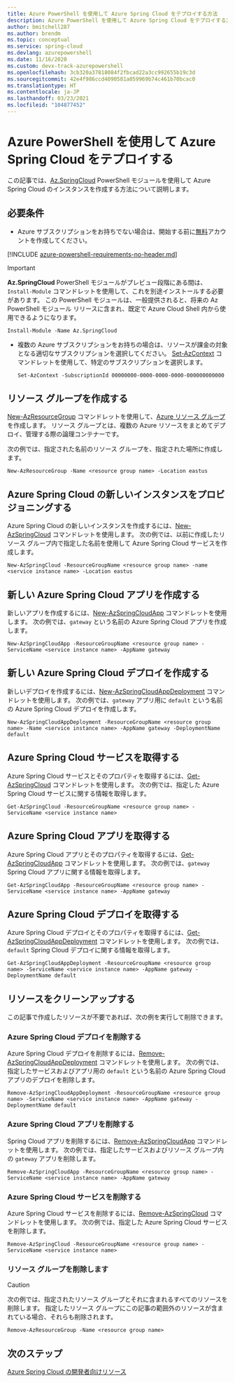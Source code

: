 ```yaml
---
title: Azure PowerShell を使用して Azure Spring Cloud をテプロイする方法
description: Azure PowerShell を使用して Azure Spring Cloud をテプロイする方法
author: bmitchell287
ms.author: brendm
ms.topic: conceptual
ms.service: spring-cloud
ms.devlang: azurepowershell
ms.date: 11/16/2020
ms.custom: devx-track-azurepowershell
ms.openlocfilehash: 3cb320a37818084f2fbcad22a3cc992655b19c3d
ms.sourcegitcommit: 42e4f986ccd4090581a059969b74c461b70bcac0
ms.translationtype: HT
ms.contentlocale: ja-JP
ms.lasthandoff: 03/23/2021
ms.locfileid: "104877452"
---
```

# <a name="deploy-azure-spring-cloud-with-azure-powershell"></a>Azure PowerShell を使用して Azure Spring Cloud をテプロイする

この記事では、[Az.SpringCloud](/powershell/module/Az.SpringCloud) PowerShell モジュールを使用して Azure Spring Cloud のインスタンスを作成する方法について説明します。

## <a name="requirements"></a>必要条件

* Azure サブスクリプションをお持ちでない場合は、開始する前に[無料](https://azure.microsoft.com/free/)アカウントを作成してください。

[!INCLUDE [azure-powershell-requirements-no-header.md](../../includes/azure-powershell-requirements-no-header.md)]

  > [!IMPORTANT]
  > **Az.SpringCloud** PowerShell モジュールがプレビュー段階にある間は、`Install-Module` コマンドレットを使用して、これを別途インストールする必要があります。 この PowerShell モジュールは、一般提供されると、将来の Az PowerShell モジュール リリースに含まれ、既定で Azure Cloud Shell 内から使用できるようになります。

  ```azurepowershell-interactive
  Install-Module -Name Az.SpringCloud
  ```

* 複数の Azure サブスクリプションをお持ちの場合は、リソースが課金の対象となる適切なサブスクリプションを選択してください。 [Set-AzContext](/powershell/module/az.accounts/set-azcontext) コマンドレットを使用して、特定のサブスクリプションを選択します。

  ```azurepowershell-interactive
  Set-AzContext -SubscriptionId 00000000-0000-0000-0000-000000000000
  ```

## <a name="create-a-resource-group"></a>リソース グループを作成する

[New-AzResourceGroup](/powershell/module/az.resources/new-azresourcegroup) コマンドレットを使用して、[Azure リソース グループ](../azure-resource-manager/management/overview.md)を作成します。 リソース グループとは、複数の Azure リソースをまとめてデプロイ、管理する際の論理コンテナーです。

次の例では、指定された名前のリソース グループを、指定された場所に作成します。

```azurepowershell-interactive
New-AzResourceGroup -Name <resource group name> -Location eastus
```

## <a name="provision-a-new-instance-of-azure-spring-cloud"></a>Azure Spring Cloud の新しいインスタンスをプロビジョニングする

Azure Spring Cloud の新しいインスタンスを作成するには、[New-AzSpringCloud](/powershell/module/az.springcloud/new-azspringcloud) コマンドレットを使用します。 次の例では、以前に作成したリソース グループ内で指定した名前を使用して Azure Spring Cloud サービスを作成します。

```azurepowershell-interactive
New-AzSpringCloud -ResourceGroupName <resource group name> -name <service instance name> -Location eastus
```

## <a name="create-a-new-azure-spring-cloud-app"></a>新しい Azure Spring Cloud アプリを作成する

新しいアプリを作成するには、[New-AzSpringCloudApp](/powershell/module/az.springcloud/new-azspringcloudapp) コマンドレットを使用します。 次の例では、`gateway` という名前の Azure Spring Cloud アプリを作成します。

```azurepowershell-interactive
New-AzSpringCloudApp -ResourceGroupName <resource group name> -ServiceName <service instance name> -AppName gateway
```

## <a name="create-a-new-azure-spring-cloud-deployment"></a>新しい Azure Spring Cloud デプロイを作成する

新しいデプロイを作成するには、[New-AzSpringCloudAppDeployment](/powershell/module/az.springcloud/new-azspringcloudappdeployment) コマンドレットを使用します。 次の例では、`gateway` アプリ用に `default` という名前の Azure Spring Cloud デプロイを作成します。

```azurepowershell-interactive
New-AzSpringCloudAppDeployment -ResourceGroupName <resource group name> -Name <service instance name> -AppName gateway -DeploymentName default
```

## <a name="get-an-azure-spring-cloud-service"></a>Azure Spring Cloud サービスを取得する

Azure Spring Cloud サービスとそのプロパティを取得するには、[Get-AzSpringCloud](/powershell/module/az.springcloud/get-azspringcloud) コマンドレットを使用します。 次の例では、指定した Azure Spring Cloud サービスに関する情報を取得します。

```azurepowershell-interactive
Get-AzSpringCloud -ResourceGroupName <resource group name> -ServiceName <service instance name>
```

## <a name="get-an-azure-spring-cloud-app"></a>Azure Spring Cloud アプリを取得する

Azure Spring Cloud アプリとそのプロパティを取得するには、[Get-AzSpringCloudApp](/powershell/module/az.springcloud/get-azspringcloudapp) コマンドレットを使用します。 次の例では、`gateway` Spring Cloud アプリに関する情報を取得します。

```azurepowershell-interactive
Get-AzSpringCloudApp -ResourceGroupName <resource group name> -ServiceName <service instance name> -AppName gateway
```

## <a name="get-an-azure-spring-cloud-deployment"></a>Azure Spring Cloud デプロイを取得する

Azure Spring Cloud デプロイとそのプロパティを取得するには、[Get-AzSpringCloudAppDeployment](/powershell/module/az.springcloud/get-azspringcloudappdeployment) コマンドレットを使用します。 次の例では、`default` Spring Cloud デプロイに関する情報を取得します。

```azurepowershell-interactive
Get-AzSpringCloudAppDeployment -ResourceGroupName <resource group name> -ServiceName <service instance name> -AppName gateway -DeploymentName default
```

## <a name="clean-up-resources"></a>リソースをクリーンアップする

この記事で作成したリソースが不要であれば、次の例を実行して削除できます。

### <a name="delete-an-azure-spring-cloud-deployment"></a>Azure Spring Cloud デプロイを削除する

Azure Spring Cloud デプロイを削除するには、[Remove-AzSpringCloudAppDeployment](/powershell/module/az.springcloud/remove-azspringcloudappdeployment) コマンドレットを使用します。 次の例では、指定したサービスおよびアプリ用の `default` という名前の Azure Spring Cloud アプリのデプロイを削除します。

```azurepowershell-interactive
Remove-AzSpringCloudAppDeployment -ResourceGroupName <resource group name> -ServiceName <service instance name> -AppName gateway -DeploymentName default
```

### <a name="delete-an-azure-spring-cloud-app"></a>Azure Spring Cloud アプリを削除する

Spring Cloud アプリを削除するには、[Remove-AzSpringCloudApp](/powershell/module/Az.SpringCloud/remove-azspringcloudapp) コマンドレットを使用します。 次の例では、指定したサービスおよびリソース グループ内の `gateway` アプリを削除します。

```azurepowershell
Remove-AzSpringCloudApp -ResourceGroupName <resource group name> -ServiceName <service instance name> -AppName gateway
```

### <a name="delete-an-azure-spring-cloud-service"></a>Azure Spring Cloud サービスを削除する

Azure Spring Cloud サービスを削除するには、[Remove-AzSpringCloud](/powershell/module/Az.SpringCloud/remove-azspringcloud) コマンドレットを使用します。 次の例では、指定した Azure Spring Cloud サービスを削除します。

```azurepowershell
Remove-AzSpringCloud -ResourceGroupName <resource group name> -ServiceName <service instance name>
```

### <a name="delete-the-resource-group"></a>リソース グループを削除します

> [!CAUTION]
> 次の例では、指定されたリソース グループとそれに含まれるすべてのリソースを削除します。
> 指定したリソース グループにこの記事の範囲外のリソースが含まれている場合、それらも削除されます。

```azurepowershell-interactive
Remove-AzResourceGroup -Name <resource group name>
```

## <a name="next-steps"></a>次のステップ

[Azure Spring Cloud の開発者向けリソース](spring-cloud-resources.md)
